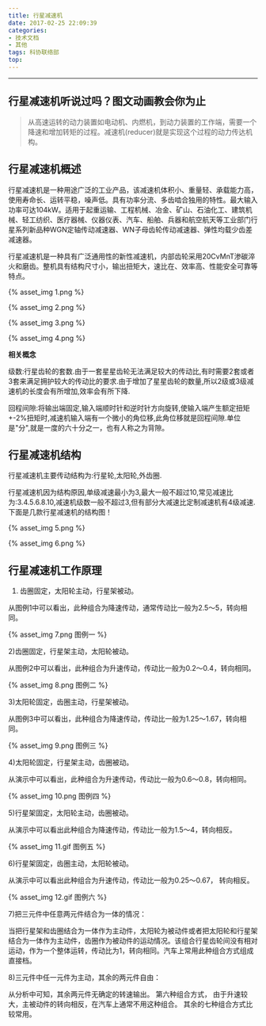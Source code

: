 ```yaml
---
title: 行星减速机
date: 2017-02-25 22:09:39
categories: 
- 技术文档
- 其他
tags: 科协联络部
top:
---
```

***
## 行星减速机听说过吗？图文动画教会你为止

> 从高速运转的动力装置如电动机、内燃机，到动力装置的工作端，需要一个降速和增加转矩的过程。减速机(reducer)就是实现这个过程的动力传达机构。

<!-- more -->

## 行星减速机概述

   行星减速机是一种用途广泛的工业产品，该减速机体积小、重量轻、承载能力高，使用寿命长、运转平稳，噪声低。具有功率分流、多齿啮合独用的特性。最大输入功率可达104kW。适用于起重运输、工程机械、冶金、矿山、石油化工、建筑机械、轻工纺织、医疗器械、仪器仪表、汽车、船舶、兵器和航空航天等工业部门行星系列新品种WGN定轴传动减速器、WN子母齿轮传动减速器、弹性均载少齿差减速器。

   行星减速机是一种具有广泛通用性的新性减速机，内部齿轮采用20CvMnT渗碳淬火和磨齿。整机具有结构尺寸小，输出扭矩大，速比在、效率高、性能安全可靠等特点。

{% asset_img 1.png %}

{% asset_img 2.png %}

{% asset_img 3.png %}

{% asset_img 4.png %}

**相关概念**     

级数:行星齿轮的套数.由于一套星星齿轮无法满足较大的传动比,有时需要2套或者3套来满足拥护较大的传动比的要求.由于增加了星星齿轮的数量,所以2级或3级减速机的长度会有所增加,效率会有所下降.

回程间隙:将输出端固定,输入端顺时针和逆时针方向旋转,使输入端产生额定扭矩+-2%扭矩时,减速机输入端有一个微小的角位移,此角位移就是回程间隙.单位是"分",就是一度的六十分之一，也有人称之为背隙。

## 行星减速机结构
行星减速机主要传动结构为:行星轮,太阳轮,外齿圈.

行星减速机因为结构原因,单级减速最小为3,最大一般不超过10,常见减速比为:3.4.5.6.8.10,减速机级数一般不超过3,但有部分大减速比定制减速机有4级减速.下面是几款行星减速机的结构图！

{% asset_img 5.png %}

{% asset_img 6.png %}



## 行星减速机工作原理
1) 齿圈固定，太阳轮主动，行星架被动。

从图例1中可以看出，此种组合为降速传动，通常传动比一般为2.5～5，转向相同。

{% asset_img 7.png 图例一 %}

2)齿圈固定，行星架主动，太阳轮被动。

从图例2中可以看出，此种组合为升速传动，传动比一般为0.2～0.4，转向相同。

{% asset_img 8.png 图例二 %}

3)太阳轮固定，齿圈主动，行星架被动。

从图例3中可以看出，此种组合为降速传动，传动比一般为1.25～1.67，转向相同。

{% asset_img 9.png 图例三 %}

4)太阳轮固定，行星架主动，齿圈被动。

从演示中可以看出，此种组合为升速传动，传动比一般为0.6～0.8，转向相同。

{% asset_img 10.png 图例四 %}

5)行星架固定，太阳轮主动，齿圈被动。

从演示中可以看出此种组合为降速传动，传动比一般为1.5～4，转向相反。

{% asset_img 11.gif 图例五 %}

6)行星架固定，齿圈主动，太阳轮被动。

从演示中可以看出此种组合为升速传动，传动比一般为0.25～0.67， 转向相反。

{% asset_img 12.gif 图例六 %}

7)把三元件中任意两元件结合为一体的情况：

当把行星架和齿圈结合为一体作为主动件，太阳轮为被动件或者把太阳轮和行星架结合为一体作为主动件，齿圈作为被动件的运动情况。该组合行星齿轮间没有相对运动，作为一个整体运转，传动比为1，转向相同。汽车上常用此种组合方式组成直接档。

8)三元件中任一元件为主动，其余的两元件自由：

从分析中可知，其余两元件无确定的转速输出。
第六种组合方式， 由于升速较大，主被动件的转向相反，在汽车上通常不用这种组合。
其余的七种组合方式比较常用。  

